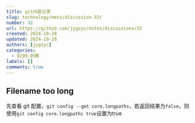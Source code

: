 ```yaml
---
title: git问题记录
slug: technology/mess/discussion-32/
number: 32
url: https://github.com/jygzyc/notes/discussions/32
created: 2024-10-28
updated: 2024-10-28
authors: [jygzyc]
categories: 
  - 0199-折腾
labels: []
comments: true
---
```


<!-- note_git -->

## Filename too long

先查看 git 配置，`git config --get core.longpaths`，若返回结果为`false`，则使用`git config core.longpaths true`设置为true